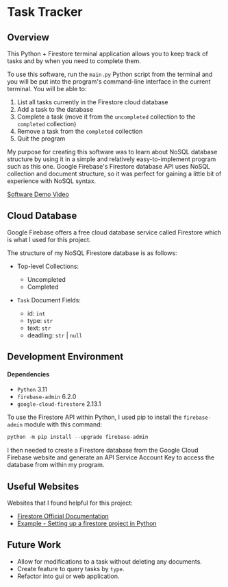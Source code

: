 # Task Tracker

## Overview

This Python + Firestore terminal application allows you to keep track of tasks and by when you need to complete them.

To use this software, run the `main.py` Python script from the terminal and you will be put into the program's
command-line interface in the current terminal. You will be able to:

1. List all tasks currently in the Firestore cloud database
1. Add a task to the database
1. Complete a task (move it from the `uncompleted` collection to the `completed` collection)
1. Remove a task from the `completed` collection
1. Quit the program

My purpose for creating this software was to learn about NoSQL database structure by using it in a simple and relatively
easy-to-implement program such as this one. Google Firebase's Firestore database API uses NoSQL collection and document
structure, so it was perfect for gaining a little bit of experience with NoSQL syntax.

[Software Demo Video](http://youtu.be)

## Cloud Database

Google Firebase offers a free cloud database service called Firestore which is what I used for this project.

The structure of my NoSQL Firestore database is as follows:

- Top-level Collections:

  - Uncompleted
  - Completed

- `Task` Document Fields:

  - id: `int`
  - type: `str`
  - text: `str`
  - deadling: `str` | `null`

## Development Environment

#### Dependencies

- `Python` 3.11
- `firebase-admin` 6.2.0
- `google-cloud-firestore` 2.13.1

To use the Firestore API within Python, I used pip to install the `firebase-admin` module with this command:

```powershell
python -m pip install --upgrade firebase-admin
```

I then needed to create a Firestore database from the Google Cloud Firebase website and generate an API
Service Account Key to access the database from within my program.

## Useful Websites

Websites that I found helpful for this project:

- [Firestore Official Documentation](https://firebase.google.com/docs/firestore)
- [Example - Setting up a firestore project in Python](https://www.analyticsvidhya.com/blog/2022/07/introduction-to-google-firebase-firestore-using-python/)

## Future Work

- Allow for modifications to a task without deleting any documents.
- Create feature to query tasks by `type`.
- Refactor into gui or web application.
